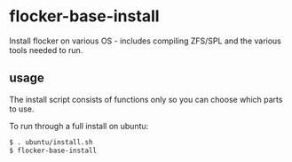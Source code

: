 # flocker-base-install

Install flocker on various OS - includes compiling ZFS/SPL and the various tools needed to run.

## usage

The install script consists of functions only so you can choose which parts to use.

To run through a full install on ubuntu:

```bash
$ . ubuntu/install.sh
$ flocker-base-install
```
